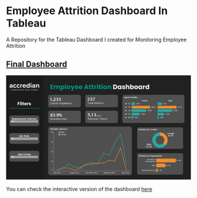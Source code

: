 # **Employee Attrition Dashboard In Tableau**
A Repository for the Tableau Dashboard I created for Monitoring Employee Attrition

## [Final Dashboard](https://public.tableau.com/app/profile/yash.chauhan6316/viz/EmployeeAttritionDashboard_16941496686580/FinalDashbaord)

![Final Dashboard](https://github.com/ITrustNumbers/Employee_Attrition_TableauDashboard/blob/master/Final%20Dashboard.png)

You can check the interactive version of the dashboard [here](https://public.tableau.com/app/profile/yash.chauhan6316/viz/EmployeeAttritionDashboard_16941496686580/FinalDashbaord)

